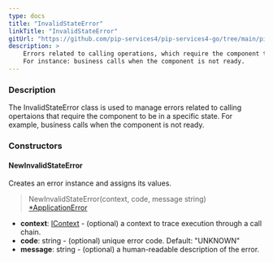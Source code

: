 ```yaml
---
type: docs
title: "InvalidStateError"
linkTitle: "InvalidStateError"
gitUrl: "https://github.com/pip-services4/pip-services4-go/tree/main/pip-services4-commons-go"
description: >
    Errors related to calling operations, which require the component to be in a specific state.
    For instance: business calls when the component is not ready.
---
```


### Description

The InvalidStateError class is used to manage errors related to calling opertaions that require the component to be in a specific state. For example, business calls when the component is not ready.

### Constructors

#### NewInvalidStateError
Creates an error instance and assigns its values.

> NewInvalidStateError(context, code, message string) [*ApplicationError](../application_error)

- **context**: [IContext](../../../components/context/icontext) - (optional) a context to trace execution through a call chain.
- **code**: string - (optional) unique error code. Default: "UNKNOWN"
- **message**: string - (optional) a human-readable description of the error.


